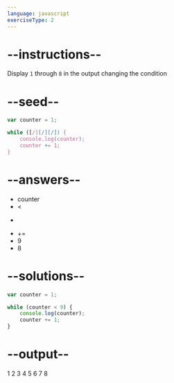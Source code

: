```yaml
---
language: javascript
exerciseType: 2
---
```


# --instructions--

Display `1` through `8` in the output changing the condition

# --seed--

```javascript
var counter = 1;

while ([/][/][/]) {
    console.log(counter);
    counter += 1;
}
```

# --answers--

- counter
-  < 
-  > 
-  += 
- 9
- 8

# --solutions--

```javascript
var counter = 1;

while (counter < 9) {
    console.log(counter);
    counter += 1;
}
```

# --output--

1
2
3
4
5
6
7
8
